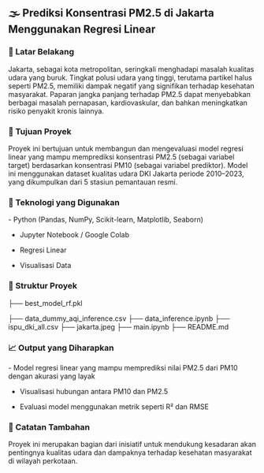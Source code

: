 <h2>🌫️ Prediksi Konsentrasi PM2.5 di Jakarta Menggunakan Regresi Linear</h2>
<h3>📌 Latar Belakang</h3>
<p>Jakarta, sebagai kota metropolitan, seringkali menghadapi masalah kualitas udara yang buruk. Tingkat polusi udara yang tinggi, terutama partikel halus seperti PM2.5, memiliki dampak negatif yang signifikan terhadap kesehatan masyarakat.
  Paparan jangka panjang terhadap PM2.5 dapat menyebabkan berbagai masalah pernapasan, kardiovaskular, dan bahkan meningkatkan risiko penyakit kronis lainnya.</p>

<h3>🎯 Tujuan Proyek</h3>
<p>Proyek ini bertujuan untuk membangun dan mengevaluasi model regresi linear yang mampu memprediksi konsentrasi PM2.5 (sebagai variabel target) berdasarkan konsentrasi PM10 (sebagai variabel prediktor).
Model ini menggunakan dataset kualitas udara DKI Jakarta periode 2010–2023, yang dikumpulkan dari 5 stasiun pemantauan resmi.</p>

<h3>🧰 Teknologi yang Digunakan</h3>
- Python (Pandas, NumPy, Scikit-learn, Matplotlib, Seaborn)

- Jupyter Notebook / Google Colab

- Regresi Linear

- Visualisasi Data

<h3>📁 Struktur Proyek</h3>
├── best_model_rf.pkl

├── data_dummy_aqi_inference.csv
├── data_inference.ipynb
├── ispu_dki_all.csv
├── jakarta.jpeg
├── main.ipynb
├── README.md            

<h3>📈 Output yang Diharapkan</h3>
- Model regresi linear yang mampu memprediksi nilai PM2.5 dari PM10 dengan akurasi yang layak

- Visualisasi hubungan antara PM10 dan PM2.5

- Evaluasi model menggunakan metrik seperti R² dan RMSE

<h3>📌 Catatan Tambahan</h3>
<p>Proyek ini merupakan bagian dari inisiatif untuk mendukung kesadaran akan pentingnya kualitas udara dan dampaknya terhadap kesehatan masyarakat di wilayah perkotaan.</p>
